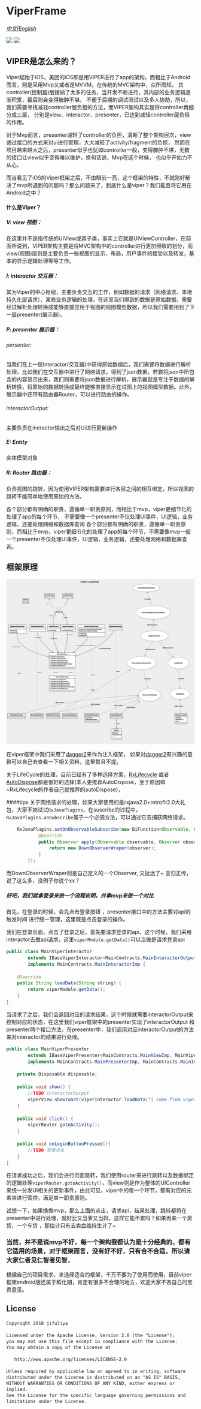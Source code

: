 # ViperFrame

*[中文](README.md)|[English](README_En.md)* 

![](https://img.shields.io/badge/language-java-brightgreen.svg) ![](https://img.shields.io/badge/frame-viper-yellowgreen.svg)

## VIPER是怎么来的？

Viper起始于iOS，美团的iOS即是用VIPER进行了app的架构，而相比于Android而言，则是采用Mvp又或者是MVVM。在传统的MVC架构中，众所周知，
其controller(控制器)层接纳了太多的任务，当开发不断进行，其内部的业务逻辑逐渐积累，最后则会变得臃肿不堪，
不便于后期的调试测试以及多人协助，所以，我们需要寻找减轻controller层负担的方法，而VIPER架构其实是将controller再细分成三层，
分别是view、interactor、presenter，已达到减轻controller层负担的作用。

对于Mvp而言，presenter减轻了controller的负担，清晰了整个架构层次，view通过接口的方式来对ui进行管理，大大减轻了activity/fragment的负担，
然而在项目越来越大之后，presenter似乎也犹如controller一般，变得臃肿不堪，无数的接口让view似乎变得难以维护，换句话说，Mvp在这个时候，
也似乎开始力不从心。

而当看见了iOS的Viper框架之后，不由眼前一亮，这个框架的特性，不就刚好解决了mvp所遇到的问题吗？那么问题来了，到底什么是viper？我们能否将它用在Android之中？

#### 什么是Viper？

##### V: view 视图：

在这里并不是指传统的UIView或其子类，事实上它就是UIViewController，在前面所说到，VIPER架构主要是将MVC架构中的controller进行更加细致的划分，而view(视图)层则是主要负责一些视图的显示、布局，用户事件的接受以及转发，基本的显示逻辑处理等等工作。

##### I: interactor 交互器：

其为Viper的中心枢纽，主要负责交互的工作，例如数据的请求（网络请求、本地持久化层请求）、某些业务逻辑的处理，在这里我们得到的数据是原始数据，需要经过解析处理转换成能够直接应用于视图的视图模型数据，所以我们需要用到了下一层presenter(展示器)。

##### P: presenter 展示器：

###### persenter:

当我们在上一层Interactor(交互器)中获得原始数据后，我们需要将数据进行解析处理，比如我们在交互器中进行了网络请求，得到了json数据，若要将json中所包含的内容显示出来，我们则需要将json数据进行解析，展示器就是专注于数据的解析转换，将原始的数据转换成最终能够直接显示在试图上的视图模型数据。此外，展示器中还带有路由器Router，可以进行路由的操作。

###### interactorOutput:

主要负责在ineractor输出之后对Ui进行更新操作

##### E: Entity 

实体模型对象

##### R: Router 路由器： 

负责视图的跳转，因为使用VIPER架构需要进行各层之间的相互绑定，所以视图的跳转不能简单地使用原始的方法。

各个部分都有明确的职责，遵循单一职责原则，而相比于mvp，viper更细节化的处理了app的每个环节，
不需要像一个presenter不仅处理UI事件，UI逻辑，业务逻辑，还要处理网络和数据库查询
各个部分都有明确的职责，遵循单一职责原则，而相比于mvp，viper更细节化的处理了app的每个环节，不需要像mvp一般
一个presenter不仅处理UI事件，UI逻辑，业务逻辑，还要处理网络和数据库查询。

## 框架原理
![name](https://github.com/jifuliya/ViperFrame/blob/master/bg_viper_frame.jpg)

在viper框架中我们采用了[dagger2](https://google.github.io/dagger/)来作为注入框架，
如果对[dagger2](https://google.github.io/dagger/)有兴趣的童鞋可以自己去查看一下相关资料，这里暂且不提。

关于LifeCycle的处理，目前已经有了多种选择方案，[RxLifecycle](https://github.com/trello/RxLifecycle) 或者
[AutoDispose](https://github.com/uber/AutoDispose)都是很好的选择(本人更推荐AutoDispose，至于原因嘛~RxLifecycle的作者自己就推荐的autoDispose)，

####tips 关于网络请求的处理，如果大家使用的是rxjava2.0+retrofit2.0大礼包，大家不妨试试`RxJavaPlugins`，在suscribe的过程中，
`RxJavaPlugins.onSubscribe`属于一个必调方法，可以通过它去捕获网络请求。
```java
    RxJavaPlugins.setOnObservableSubscribe(new BiFunction<Observable, Observer, Observer>() {
            @Override
            public Observer apply(Observable observable, Observer observer) throws Exception {
                return new DownObserverWraper(observer);
            }
        });
```
而DownObserverWraper则是自己定义的一个Observer<T>, 又扯远了~ 言归正传，说了这么多，没例子你说个xx？

##### 好吧，我们就拿登录来做一个流程说明，并拿mvp来做一个对比

首先，在登录的时候，会先点击登录按钮 ，presenter接口中的方法主要对api的触发时间
进行统一管理，这里既是点击登录的操作。

我们在登录页面，点击了登录之后，首先要请求登录的api，这个时候，我们采用interactor去做api请求，这里`viperModule.getData()`可以当做是请求登录api
```java
public class MainViperInteractor
        extends IBaseViperInteractor<MainContracts.MainInteractorOutputImp, MainViperModule>
        implements MainContracts.MainInteractorImp {

    @Override
    public String loadData(String string) {
        return viperModule.getData();
    }
}
```
当请求了之后，我们会返回对应的请求结果，这个时候就需要interactorOutput来控制对应的状态，在这里我们viper框架中的presenter实现了interactorOutput
和presenter两个接口方法，在presenter中，我们调用对应interactorOutput的方法来对interactor的结果进行处理。
```java
public class MainViperPresenter
        extends IBaseViperPresenter<MainContracts.MainViewImp, MainViperInteractor, MainViperModule, MainViperRouter>
        implements MainContracts.MainPresenterImp, MainContracts.MainInteractorOutputImp {

    private Disposable disposable;

    public void show() {
        //TODO interactorOutput
        viperView.showToast(viperInteractor.loadData("i come from viperInteractor!"));
    }

    public void click() {
        viperRouter.gotoActivity();
    }

    public void onLoginButtonPressed(){
        //TODO 登录点击
    }
}
```
在请求成功之后，我们会进行页面跳转，我们使用router来进行跳转以及数据绑定的逻辑处理`viperRouter.gotoActivity()`，而view则是作为整体的UIController
来统一分发UI相关的更新事件，由此可见，viper中的每一个环节，都有对应的元素来进行管控，满足单一职责原则。

试想一下，如果换做mvp，那么上面的点击，请求api，结果处理，跳转都将在presenter中进行处理，就好比又当爹又当妈，这样它能不累吗？如果再来一个房贷，一个车贷
，那估计只有去卖血维持生计了~

### 当然，并不是说mvp不好，每一个架构我都认为是十分经典的，都有它适用的场景，对于框架而言，没有好不好，只有合不合适，所以请大家仁者见仁智者见智，
根据自己的项目需求，来选择适合的框架，千万不要为了使用而使用，目前viper框架android版还属于孵化期，肯定有很多不合理的地方，欢迎大家不吝自己的宝贵意见。

## License
```
Copyright 2018 jifuliya

Licensed under the Apache License, Version 2.0 (the "License");
you may not use this file except in compliance with the License.
You may obtain a copy of the License at

   http://www.apache.org/licenses/LICENSE-2.0

Unless required by applicable law or agreed to in writing, software
distributed under the License is distributed on an "AS IS" BASIS,
WITHOUT WARRANTIES OR CONDITIONS OF ANY KIND, either express or implied.
See the License for the specific language governing permissions and
limitations under the License.
```



